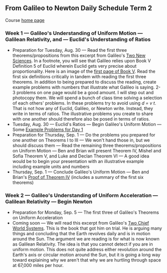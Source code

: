 ## From Galileo to Newton Daily Schedule Term 2

Course [home page](./)

### Week 1 &mdash; Galileo's Understanding of Uniform Motion &mdash; Galilean Relativity, and &mdash; Euclid's Understanding of Ratios

* Preparation for Tuesday, Aug. 30 &mdash; Read the first three theorems/propositions from this excerpt from Galileo's [Two New Sciences](./resources/DialoguesConcerningTwoNewSciences-Excerpt01.pdf). In a footnote, you will see that Galileo relies upon Book V Definition 5 of Euclid wherein Euclid gets very precise about proportionality. Here is an image of the [first page of Book V](./resources/EuclidBookVDefinition5.jpeg). Read the first six definitions critically in tandem with reading the first three theorems. In addition to being prepared to discuss the reading, create example problems with numbers that illustrate what Galileo is saying. 2-3 problems on one page would be a good amount. I will step out and photocopy them. We will spend a bunch of class time solving a selection of each others' problems. In these problems try to avoid using *d = v t*. That is not how any of Euclid, Galileo, or Newton write. Instead, they write in terms of ratios. The illustrative problems you create to share with one another should therefore also be posed in terms of ratios.
* Tuesday, Aug. 30 &mdash; Euclid's Ratios &mdash; Begin Galileo's Uniform Motion &mdash; Some [Example Problems for Day 1](./examples/Day01Examples.pdf)
* Preparation for Thursday, Sep. 1 &mdash; Do the problems you prepared for one another on Theorems I to III &mdash; We won't hand those in, but we should discuss them &mdash; Read the remaining three theorems/propositions on Uniform Motion &mdash; Ben and Brian will present Theorem IV, Mishel and Sofia Theorem V, and Luke and Declan Theorem VI &mdash; A good idea would be to begin your presentation with an illustrative example including example units and numbers
* Thursday, Sep. 1 &mdash; Conclude Galileo's Uniform Motion &mdash; Ben and Brian's [Proof of Theorem IV](./proofs/Day02TheoremIV.pdf) (includes a summary of the first six theorems)

### Week 2 &mdash; Galileo's Understanding of Uniform Acceleration &mdash; Galilean Relativity &mdash; Begin Newton

* Preparation for Monday, Sep. 5 &mdash; The first three of Galileo's Theorems on Uniform Acceleration
* Coming soon &mdash; We will read this excerpt from Galileo's [Two Chief World Systems](./resources/DialogueConcerningTheTwoChiefWorldSystems-Excerpt.pdf). This is the book that got him on trial. He is arguing many things and concluding that the Earth revolves daily and is in motion around the Sun. The argument we are reading is for what is now known as Galilean Relativity. The idea is that you cannot detect if you are in uniform motion. This does not quite address either revolution around the Earth's axis or circular motion around the Sun, but it is going a long way toward explaining why we aren't that why we are hurtling through space at 67,000 miles per hour.
